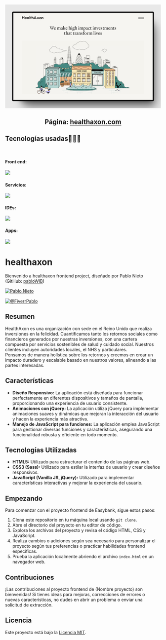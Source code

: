 <img src="IMG/102shots_so.jpeg" alt="">

<h2 align="center">Página: <a href="https://healthaxon.surge.sh/">healthaxon.com</a></h2>

<h2 >Tecnologías usadas👨🏻‍💻</h2>
<br>
<h4>Front end: </h4>
<img src="https://skillicons.dev/icons?i=html,css,sass,js,jquery"/>

<h4>Servicios: </h4>
<img src="https://skillicons.dev/icons?i=git,github"/>

<h4>IDEs: </h4>
<img src="https://skillicons.dev/icons?i=vscode"/>

<h4>Apps:</h4>
<img src="https://skillicons.dev/icons?i=figma" />

<h1>healthaxon</h1>

<p>Bienvenido a healthaxon frontend project, diseñado por Pablo Nieto (GitHub: <a href="https://github.com/pabloWIB">pabloWIB</a>)</p>

<a href="https://www.linkedin.com/in/pablo-nieto-perez-39a530292/" target="blank"><img align="center" src="https://img.shields.io/badge/LinkedIn-0077B5?style=for-the-badge&logo=linkedin&logoColor=white" alt="Pablo Nieto"/></a>

<a href="https://www.fiverr.com/pablonietop?source=gig_page" target="blank"><img align="center" src="https://img.shields.io/badge/fiverr-1DBF73?style=for-the-badge&logo=fiverr&logoColor=white" alt="@FiverrPablo"  /></a>

<h2>Resumen</h2>

<p>HealthAxon es una organización con sede en el Reino Unido que realiza inversiones en la felicidad. Cuantificamos tanto los retornos sociales como financieros generados por nuestras inversiones, con una cartera compuesta por servicios sostenibles de salud y cuidado social. Nuestros clientes incluyen autoridades locales, el NHS y particulares. <br> Pensamos de manera holística sobre los retornos y creemos en crear un impacto duradero y escalable basado en nuestros valores, alineando a las partes interesadas.

</p>

<h2>Características</h2>

<ul>
    <li><strong>Diseño Responsivo:</strong> La aplicación está diseñada para funcionar perfectamente en diferentes dispositivos y tamaños de pantalla, proporcionando una experiencia de usuario consistente.</li>
    <li><strong>Animaciones con jQuery:</strong> La aplicación utiliza jQuery para implementar animaciones suaves y dinámicas que mejoran la interacción del usuario y hacen la experiencia más atractiva.</li>
    <li><strong>Manejo de JavaScript para funciones:</strong> La aplicación emplea JavaScript para gestionar diversas funciones y características, asegurando una funcionalidad robusta y eficiente en todo momento.</li>
</ul>

<h2>Tecnologías Utilizadas</h2>

<ul>
    <li><strong>HTML5:</strong> Utilizado para estructurar el contenido de las páginas web.</li>
    <li><strong>CSS3 (Sass):</strong> Utilizado para estilar la interfaz de usuario y crear diseños responsivos.</li>
    <li><strong>JavaScript (Vanilla JS, jQuery):</strong> Utilizado para implementar características interactivas y mejorar la experiencia del usuario.</li>
</ul>

<h2>Empezando</h2>

<p>Para comenzar con el proyecto frontend de Easybank, sigue estos pasos:</p>

<ol>
    <li>Clona este repositorio en tu máquina local usando <code>git clone</code>.</li>
    <li>Abre el directorio del proyecto en tu editor de código.</li>
    <li>Explora los archivos del proyecto y revisa el código HTML, CSS y JavaScript.</li>
    <li>Realiza cambios o adiciones según sea necesario para personalizar el proyecto según tus preferencias o practicar habilidades frontend específicas.</li>
    <li>Prueba la aplicación localmente abriendo el archivo <code>index.html</code> en un navegador web.</li>
</ol>

<h2>Contribuciones</h2>

<p>¡Las contribuciones al proyecto frontend de (Nombre proyecto) son bienvenidas! Si tienes ideas para mejoras, correcciones de errores o nuevas características, no dudes en abrir un problema o enviar una solicitud de extracción.</p>

<h2>Licencia</h2>
<p>Este proyecto está bajo la <a href="LICENSE">Licencia MIT</a>.</p>


